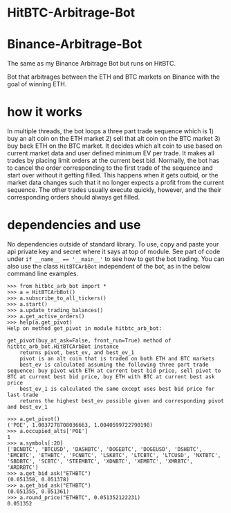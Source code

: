 # HitBTC-Arbitrage-Bot

# Binance-Arbitrage-Bot

The same as my Binance Arbitrage Bot but runs on HitBTC.

Bot that arbitrages between the ETH and BTC markets on Binance with the goal of winning ETH. 

# how it works

In multiple threads, the bot loops a three part trade sequence which is 1) buy an alt coin on the ETH market 2) sell that alt coin on the BTC market 3) buy back ETH on the BTC market. It decides which alt coin to use based on current market data and user defined minimum EV per trade. It makes all trades by placing limit orders at the current best bid. Normally, the bot has to cancel the order corresponding to the first trade of the sequence and start over without it getting filled. This happens when it gets outbid, or the market data changes such that it no longer expects a profit from the current sequence. The other trades usually execute quickly, however, and the their corresponding orders should always get filled.

# dependencies and use

No dependencies outside of standard library. To use, copy and paste your api private key and secret where it says at top of module. See part of code under `if __name__ == '__main__'` to see how to get the bot trading. You can also use the class `HitBTCArbBot` independent of the bot, as in the below command line examples. 

```
>>> from hitbtc_arb_bot import *
>>> a = HitBTCArbBot()
>>> a.subscribe_to_all_tickers()
>>> a.start()
>>> a.update_trading_balances()
>>> a.get_active_orders()
>>> help(a.get_pivot)
Help on method get_pivot in module hitbtc_arb_bot:

get_pivot(buy_at_ask=False, front_run=True) method of hitbtc_arb_bot.HitBTCArbBot instance
    returns pivot, best_ev, and best_ev_1
    pivot is an alt coin that is traded on both ETH and BTC markets
    best_ev is calculated assuming the following three part trade sequence: buy pivot with ETH at current best bid price, sell pivot to BTC at current best bid price, buy ETH with BTC at current best ask price
    best_ev_1 is calculated the same except uses best bid price for last trade
    returns the highest best_ev possible given and corresponding pivot and best_ev_1

>>> a.get_pivot()
('POE', 1.0037278708036663, 1.0040599722790198)
>>> a.occupied_alts['POE']
1
>>> a.symbols[:20]
['BCNBTC', 'BTCUSD', 'DASHBTC', 'DOGEBTC', 'DOGEUSD', 'DSHBTC', 'EMCBTC', 'ETHBTC', 'FCNBTC', 'LSKBTC', 'LTCBTC', 'LTCUSD', 'NXTBTC', 'SBDBTC', 'SCBTC', 'STEEMBTC', 'XDNBTC', 'XEMBTC', 'XMRBTC', 'ARDRBTC']
>>> a.get_bid_ask("ETHBTC")
(0.051358, 0.051378)
>>> a.get_bid_ask("ETHBTC")
(0.051355, 0.051361)
>>> a.round_price("ETHBTC", 0.051352122231)
0.051352

